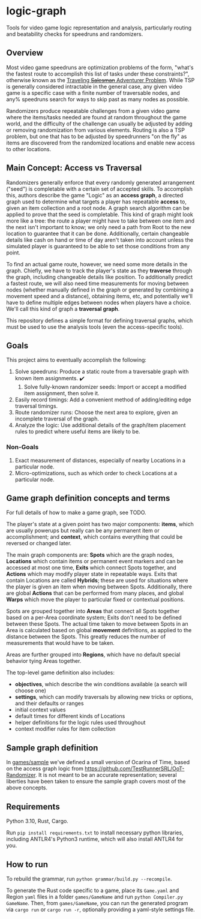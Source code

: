 # logic-graph

Tools for video game logic representation and analysis, particularly routing and beatability checks for speedruns and randomizers.

## Overview

Most video game speedruns are optimization problems of the form, "what's the fastest route to accomplish this list of tasks under these constraints?", otherwise known as the [Traveling ~~Salesman~~ Adventurer Problem](https://en.wikipedia.org/wiki/Travelling_salesman_problem). While TSP is generally considered intractable in the general case, any given video game is a specific case with a finite number of traversable nodes, and any% speedruns search for ways to skip past as many nodes as possible.

Randomizers produce repeatable challenges from a given video game where the items/tasks needed are found at random throughout the game world, and the difficulty of the challenge can usually be adjusted by adding or removing randomization from various elements. Routing is also a TSP problem, but one that has to be adjusted by speedrunners "on the fly" as items are discovered from the randomized locations and enable new access to other locations.

## Main Concept: Access vs Traversal

Randomizers generally enforce that every randomly generated arrangement ("seed") is completable with a certain set of accepted skills. To accomplish this, authors describe the game "Logic" as an **access graph**, a directed graph used to determine what targets a player has repeatable **access** to, given an item collection and a root node. A graph search algorithm can be applied to prove that the seed is completable.
This kind of graph might look more like a tree: the route a player might have to take between one item and the next isn't important to know; we only need a path from Root to the new location to guarantee that it can be done.
Additionally, certain changeable details like cash on hand or time of day aren't taken into account unless the simulated player is guaranteed to be able to set those conditions from any point.

To find an actual game route, however, we need some more details in the graph. Chiefly, we have to track the player's state as they **traverse** through the graph, including changeable details like position.
To additionally predict a fastest route, we will also need time measurements for moving between nodes (whether manually defined in the graph or generated by combining a movement speed and a distance), obtaining items, etc, and potentially we'll have to define multiple edges between nodes when players have a choice.
We'll call this kind of graph a **traversal graph**.

This repository defines a simple format for defining traversal graphs, which must be used to use the analysis tools (even the access-specific tools).

## Goals

This project aims to eventually accomplish the following:

1. Solve speedruns: Produce a static route from a traversable graph with known item assignments. :heavy_check_mark:
   1. Solve fully-known randomizer seeds: Import or accept a modified item assignment, then solve it.
1. Easily record timings: Add a convenient method of adding/editing edge traversal timings.
1. Route randomizer runs: Choose the next area to explore, given an incomplete traversal of the graph.
1. Analyze the logic: Use additional details of the graph/item placement rules to predict where useful items are likely to be.

### Non-Goals

1. Exact measurement of distances, especially of nearby Locations in a particular node.
1. Micro-optimizations, such as which order to check Locations at a particular node.

## Game graph definition concepts and terms

For full details of how to make a game graph, see TODO.

The player's state at a given point has two major components: **items**, which are usually powerups but really can be any permanent item or accomplishment; and **context**, which contains everything that could be reversed or changed later.

The main graph components are: **Spots** which are the graph nodes, **Locations** which contain items or permanent event markers and can be accessed at most one time, **Exits** which connect Spots together, and **Actions** which may modify player state in repeatable ways.
Exits that contain Locations are called **Hybrids**; these are used for situations where the player is given an item when moving between Spots.
Additionally, there are global **Actions** that can be performed from many places, and global **Warps** which move the player to particular fixed or contextual positions.

Spots are grouped together into **Areas** that connect all Spots together based on a per-Area coordinate system; Exits don't need to be defined between these Spots.
The actual time taken to move between Spots in an Area is calculated based on global **movement** definitions, as applied to the distance between the Spots. This greatly reduces the number of measurements that would have to be taken.

Areas are further grouped into **Regions**, which have no default special behavior tying Areas together.

The top-level game definition also includes:
* **objectives**, which describe the win conditions available (a search will choose one)
* **settings**, which can modify traversals by allowing new tricks or options, and their defaults or ranges
* initial context values
* default times for different kinds of Locations
* helper definitions for the logic rules used throughout
* context modifier rules for item collection

## Sample graph definition

In [games/sample](games/sample) we've defined a small version of Ocarina of Time, based on the access graph logic from https://github.com/TestRunnerSRL/OoT-Randomizer.
It is not meant to be an accurate representation; several liberties have been taken to ensure the sample graph covers most of the above concepts.

## Requirements

Python 3.10, Rust, Cargo.

Run `pip install requirements.txt` to install necessary python libraries, including ANTLR4's Python3 runtime, which will also install ANTLR4 for you.

## How to run

To rebuild the grammar, run `python grammar/build.py --recompile`.

To generate the Rust code specific to a game, place its `Game.yaml` and Region `yaml` files in a folder `games/GameName` and run `python Compiler.py GameName`. Then, from `games/GameName`, you can run the generated program via `cargo run` or `cargo run -r`, optionally providing a yaml-style settings file.
